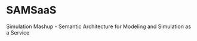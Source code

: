 SAMSaaS
=======

Simulation Mashup - Semantic Architecture for Modeling and Simulation as a Service
